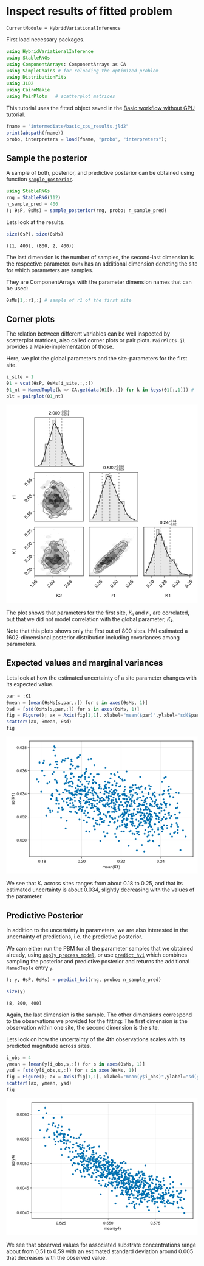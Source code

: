# Inspect results of fitted problem


``` @meta
CurrentModule = HybridVariationalInference  
```

First load necessary packages.

``` julia
using HybridVariationalInference
using StableRNGs
using ComponentArrays: ComponentArrays as CA
using SimpleChains # for reloading the optimized problem
using DistributionFits
using JLD2
using CairoMakie
using PairPlots   # scatterplot matrices
```

This tutorial uses the fitted object saved in the
[Basic workflow without GPU](@ref) tutorial.

``` julia
fname = "intermediate/basic_cpu_results.jld2"
print(abspath(fname))
probo, interpreters = load(fname, "probo", "interpreters");
```

## Sample the posterior

A sample of both, posterior, and predictive posterior can be obtained
using function [`sample_posterior`](@ref).

``` julia
using StableRNGs
rng = StableRNG(112)
n_sample_pred = 400
(; θsP, θsMs) = sample_posterior(rng, probo; n_sample_pred)
```

Lets look at the results.

``` julia
size(θsP), size(θsMs)
```

    ((1, 400), (800, 2, 400))

The last dimension is the number of samples, the second-last dimension is
the respective parameter. `θsMs` has an additional dimension denoting
the site for which parameters are samples.

They are ComponentArrays with the parameter dimension names that can be used:

``` julia
θsMs[1,:r1,:] # sample of r1 of the first site
```

## Corner plots

The relation between different variables can be well inspected by
scatterplot matrices, also called corner plots or pair plots.
`PairPlots.jl` provides a Makie-implementation of those.

Here, we plot the global parameters and the site-parameters for the first site.

``` julia
i_site = 1
θ1 = vcat(θsP, θsMs[i_site,:,:])
θ1_nt = NamedTuple(k => CA.getdata(θ1[k,:]) for k in keys(θ1[:,1])) # 
plt = pairplot(θ1_nt)
```

![](inspect_results_files/figure-commonmark/cell-8-output-1.png)

The plot shows that parameters for the first site, *K*₁ and *r*₁, are correlated,
but that we did not model correlation with the global parameter, *K*₂.

Note that this plots shows only the first out of 800 sites.
HVI estimated a 1602-dimensional posterior distribution including
covariances among parameters.

## Expected values and marginal variances

Lets look at how the estimated uncertainty of a site parameter changes with
its expected value.

``` julia
par = :K1
θmean = [mean(θsMs[s,par,:]) for s in axes(θsMs, 1)]
θsd = [std(θsMs[s,par,:]) for s in axes(θsMs, 1)]
fig = Figure(); ax = Axis(fig[1,1], xlabel="mean($par)",ylabel="sd($par)")
scatter!(ax, θmean, θsd) 
fig
```

![](inspect_results_files/figure-commonmark/cell-10-output-1.png)

We see that *K*₁ across sites ranges from about 0.18 to 0.25, and that
its estimated uncertainty is about 0.034, slightly decreasing with the
values of the parameter.

## Predictive Posterior

In addition to the uncertainty in parameters, we are also interested in
the uncertainty of predictions, i.e. the predictive posterior.

We cam either run the PBM for all the parameter samples that we obtained already,
using [`apply_process_model`](@ref), or use [`predict_hvi`](@ref) which combines
sampling the posterior and predictive posterior and returns the additional
`NamedTuple` entry `y`.

``` julia
(; y, θsP, θsMs) = predict_hvi(rng, probo; n_sample_pred)
```

``` julia
size(y)
```

    (8, 800, 400)

Again, the last dimension is the sample.
The other dimensions correspond to the observations we provided for the fitting:
The first dimension is the observation within one site, the second dimension is the site.

Lets look on how the uncertainty of the 4th observations scales with its
predicted magnitude across sites.

``` julia
i_obs = 4
ymean = [mean(y[i_obs,s,:]) for s in axes(θsMs, 1)]
ysd = [std(y[i_obs,s,:]) for s in axes(θsMs, 1)]
fig = Figure(); ax = Axis(fig[1,1], xlabel="mean(y$i_obs)",ylabel="sd(y$i_obs)")
scatter!(ax, ymean, ysd) 
fig
```

![](inspect_results_files/figure-commonmark/cell-13-output-1.png)

We see that observed values for associated substrate concentrations range about from
0.51 to 0.59 with an estimated standard deviation around 0.005 that decreases
with the observed value.
